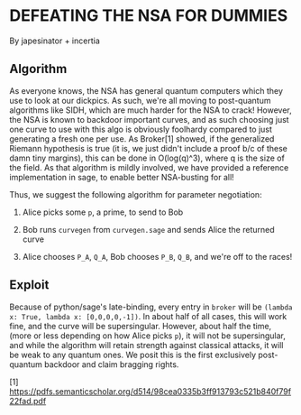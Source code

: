 DEFEATING THE NSA FOR DUMMIES
=============================

By japesinator + incertia

Algorithm
---------

As everyone knows, the NSA has general quantum computers which they use to look at our dickpics.
As such, we're all moving to post-quantum algorithms like SIDH, which are much harder for the NSA to crack!
However, the NSA is known to backdoor important curves, and as such choosing just one curve to use with this algo is obviously foolhardy compared to just generating a fresh one per use.
As Broker[1] showed, if the generalized Riemann hypothesis is true (it is, we just didn't include a proof b/c of these damn tiny margins), this can be done in O(log(q)^3), where q is the size of the field.
As that algorithm is mildly involved, we have provided a reference implementation in sage, to enable better NSA-busting for all!

Thus, we suggest the following algorithm for parameter negotiation:

  1. Alice picks some `p`, a prime, to send to Bob

  2. Bob runs `curvegen` from `curvegen.sage` and sends Alice the returned curve

  3. Alice chooses `P_A`, `Q_A`, Bob chooses `P_B`, `Q_B`, and we're off to the races!

Exploit
-------

Because of python/sage's late-binding, every entry in `broker` will be `(lambda x: True, lambda x: [0,0,0,0,-1])`.
In about half of all cases, this will work fine, and the curve will be supersingular.
However, about half the time, (more or less depending on how Alice picks `p`), it will not be supersingular, and while the algorithm will retain strength against classical attacks, it will be weak to any quantum ones.
We posit this is the first exclusively post-quantum backdoor and claim bragging rights.


[1] https://pdfs.semanticscholar.org/d514/98cea0335b3ff913793c521b840f79f22fad.pdf
